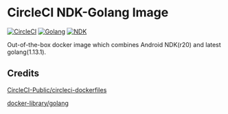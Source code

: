 # CircleCI NDK-Golang Image

[![CircleCI](https://circleci.com/gh/diov/ndk-golang-dockerfile.svg?style=svg)](https://circleci.com/gh/diov/ndk-golang-dockerfile)
[![Golang](https://img.shields.io/badge/golang-1.13.1-blue)](https://golang.org/doc/devel/release.html#go1.13)
[![NDK](https://img.shields.io/badge/ndk-r20-green)](https://developer.android.com/ndk/downloads/revision_history)

Out-of-the-box docker image which combines Android NDK(r20) and latest golang(1.13.1).

## Credits

[CircleCI-Public/circleci-dockerfiles](https://github.com/CircleCI-Public/circleci-dockerfiles/tree/master/android/images)

[docker-library/golang](https://github.com/docker-library/golang)
